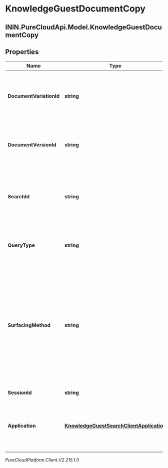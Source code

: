 # KnowledgeGuestDocumentCopy

## ININ.PureCloudApi.Model.KnowledgeGuestDocumentCopy

## Properties

|Name | Type | Description | Notes|
|------------ | ------------- | ------------- | -------------|
| **DocumentVariationId** | **string** | The variation of the document whose content was copied. | |
| **DocumentVersionId** | **string** | The version of the document whose content was copied. | |
| **SearchId** | **string** | The search that surfaced the document whose content was copied. | [optional] |
| **QueryType** | **string** | The type of the query that surfaced the document. | [optional] |
| **SurfacingMethod** | **string** | The method how knowledge was surfaced. Article: Full article was shown. Snippet: A snippet from the article was shown. Highlight: A highlighted answer in a snippet was shown. | [optional] |
| **SessionId** | **string** | Knowledge session ID. | [optional] |
| **Application** | [**KnowledgeGuestSearchClientApplication**](KnowledgeGuestSearchClientApplication) | The client application in which the document content was copied. | [optional] |



_PureCloudPlatform.Client.V2 215.1.0_
